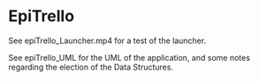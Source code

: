 # EpiTrello

See epiTrello_Launcher.mp4 for a test of the launcher.

See epiTrello_UML for the UML of the application, and some notes regarding the election of the Data Structures.

